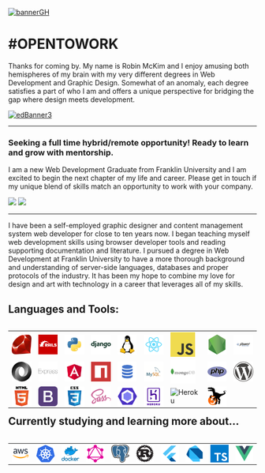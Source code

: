 [![bannerGH][1]][2]

[1]: https://user-images.githubusercontent.com/84540978/151261050-cc9a1a9a-4b36-4fcd-be6f-c3eea6e0c41b.jpg
[2]: https://www.linkedin.com/in/robin-mckim-dev/


# #OPENTOWORK    


Thanks for coming by. My name is Robin McKim and I enjoy amusing both hemispheres of my brain with my very different degrees in Web Development and Graphic Design. Somewhat of an anomaly, each degree satisfies a part of who I am and offers a unique perspective for bridging the gap where design meets development. 


[![edBanner3](https://user-images.githubusercontent.com/84540978/151274100-4a079886-0165-4f7f-8ad0-de4cb91e0a9b.jpg)][2]


<hr />

### Seeking a full time hybrid/remote opportunity! Ready to learn and grow with mentorship.


I am a new Web Development Graduate from Franklin University and I am excited to begin the next chapter of my life and career. Please get in touch if my unique blend of skills match an opportunity to work with your company. 


[<img src="https://user-images.githubusercontent.com/84540978/151291120-50f05604-2533-4b30-bc19-64c392d444d0.png" height="70"/>][4]   [<img src="https://user-images.githubusercontent.com/84540978/151291114-62f2ac26-86c6-45b1-9d3b-1520057a00a3.png" height="70"/>][2]

[3]: https://user-images.githubusercontent.com/84540978/151291120-50f05604-2533-4b30-bc19-64c392d444d0.png
[4]: mailto:robinmckim@outlook.com
[5]: https://user-images.githubusercontent.com/84540978/151291114-62f2ac26-86c6-45b1-9d3b-1520057a00a3.png

<hr />

I have been a self-employed graphic designer and content management system web developer for close to ten years now. I began teaching myself web development skills using browser developer tools and reading supporting documentation and literature. I pursued a degree in Web Development at Franklin University to have a more thorough background and understanding of server-side languages, databases and proper protocols of the industry.
It has been my hope to combine my love for design and art with technology in a career that leverages all of my skills.


## Languages and Tools:


<table align="left"> 
  <!-- Row 1 -->
  <tr>
    <td>
      <img align="center" title="Ruby" width = "50px" 
           src="https://raw.githubusercontent.com/github/explore/80688e429a7d4ef2fca1e82350fe8e3517d3494d/topics/ruby/ruby.png" />
    </td>
    <td>
      <img align="center" title="Rails" width = "50px" 
           src="https://raw.githubusercontent.com/github/explore/80688e429a7d4ef2fca1e82350fe8e3517d3494d/topics/rails/rails.png" />
    </td>
     <td>
      <img align="center" title="Python" width = "50px" 
           src="https://raw.githubusercontent.com/github/explore/80688e429a7d4ef2fca1e82350fe8e3517d3494d/topics/python/python.png" />
    </td>
    <td>
      <img align="center" title="Django" width = "50px" 
           src="https://raw.githubusercontent.com/github/explore/7456fdff59816d37ef383a6c8f32a26ff7332db2/topics/django/django.png" />
    </td>
    <td>
      <img align="center" title="Linux" width = "50px" 
           src="https://raw.githubusercontent.com/github/explore/80688e429a7d4ef2fca1e82350fe8e3517d3494d/topics/linux/linux.png" />
    </td>
    <td>
      <img align="center" title="React" width = "50px"
           src="https://raw.githubusercontent.com/github/explore/80688e429a7d4ef2fca1e82350fe8e3517d3494d/topics/react/react.png" />
    </td>
    <td>
      <img align="center" title="JavaScript" width = "50px"            
           src="https://raw.githubusercontent.com/github/explore/80688e429a7d4ef2fca1e82350fe8e3517d3494d/topics/javascript/javascript.png" />
    </td>
    <td>
      <img align="center" title="NodeJS" width = "50px" 
           src="https://raw.githubusercontent.com/github/explore/80688e429a7d4ef2fca1e82350fe8e3517d3494d/topics/nodejs/nodejs.png" />
    </td>
    <td>
      <img align="center" title="JQuery" width = "50px" 
           src="https://raw.githubusercontent.com/github/explore/80688e429a7d4ef2fca1e82350fe8e3517d3494d/topics/jquery/jquery.png" />
    </td>
  </tr>
  <!-- Row 2 -->
  <tr>
     <td>
      <img align="center" title="JSON" width = "50px" 
           src="https://raw.githubusercontent.com/github/explore/80688e429a7d4ef2fca1e82350fe8e3517d3494d/topics/json/json.png" />
    </td>
    <td>
      <img align="center" title="Express" width = "50px" 
           src="https://raw.githubusercontent.com/github/explore/80688e429a7d4ef2fca1e82350fe8e3517d3494d/topics/express/express.png" />
    </td>
    <td>
      <img align="center" title="Angular" width = "50px" 
           src="https://raw.githubusercontent.com/github/explore/80688e429a7d4ef2fca1e82350fe8e3517d3494d/topics/angular/angular.png" />
    </td>
    <td>
      <img align="center" title="npm" width = "50px" 
           src="https://raw.githubusercontent.com/github/explore/80688e429a7d4ef2fca1e82350fe8e3517d3494d/topics/npm/npm.png" />
    </td>
    <td>
      <img align="center" title="SQL" width = "50px" 
           src="https://raw.githubusercontent.com/github/explore/80688e429a7d4ef2fca1e82350fe8e3517d3494d/topics/sql/sql.png" />
    </td>
    <td>
      <img align="center" title="MySQL" width = "50px" 
           src="https://raw.githubusercontent.com/github/explore/80688e429a7d4ef2fca1e82350fe8e3517d3494d/topics/mysql/mysql.png" />
        <td>
      <img align="center" title="MongoDB" width = "50px" 
           src="https://raw.githubusercontent.com/github/explore/80688e429a7d4ef2fca1e82350fe8e3517d3494d/topics/mongodb/mongodb.png" />
    </td>
    <td>
      <img align="center" title="PHP" width = "50px" 
           src="https://raw.githubusercontent.com/github/explore/ccc16358ac4530c6a69b1b80c7223cd2744dea83/topics/php/php.png" />
    </td>
    <td>
      <img align="center" title="WordPress" width = "50px" 
           src="https://raw.githubusercontent.com/github/explore/80688e429a7d4ef2fca1e82350fe8e3517d3494d/topics/wordpress/wordpress.png" />
    </td>
   </tr>
   <!-- Row 3 -->
  <tr>
     <td>
      <img align="center" title="HTML" width = "50px" 
           src="https://raw.githubusercontent.com/github/explore/80688e429a7d4ef2fca1e82350fe8e3517d3494d/topics/html/html.png" />
    </td>
    <td>
      <img align="center" title="Bootstrap" width = "50px"
           src="https://raw.githubusercontent.com/github/explore/80688e429a7d4ef2fca1e82350fe8e3517d3494d/topics/bootstrap/bootstrap.png" />
    </td>
    <td>
      <img align="center" title="CSS" width = "50px" 
           src="https://raw.githubusercontent.com/github/explore/80688e429a7d4ef2fca1e82350fe8e3517d3494d/topics/css/css.png" />
    </td>
    <td>
      <img align="center" title="Sass" width = "50px" 
           src="https://raw.githubusercontent.com/github/explore/80688e429a7d4ef2fca1e82350fe8e3517d3494d/topics/sass/sass.png" />
    </td>
    <td>
      <img align="center" title="ESLint" width = "50px" 
           src="https://raw.githubusercontent.com/github/explore/80688e429a7d4ef2fca1e82350fe8e3517d3494d/topics/eslint/eslint.png" />
    </td>
     <td>
      <img align="center" title="Heroku" width = "50px" 
           src="https://raw.githubusercontent.com/github/explore/cb661bc288627f05a5ac4187b00495fd8048c9fa/topics/heroku/heroku.png" />
    </td>
     <td>
      <img align="center" title="Heroku" width = "50px" 
           src="https://avatars.githubusercontent.com/u/8085?s=200&v=4" />
    </td>
    <td>
      <img align="center" title="Perl" width = "50px" 
           src="https://raw.githubusercontent.com/github/explore/80688e429a7d4ef2fca1e82350fe8e3517d3494d/topics/perl/perl.png" />
    </td>
  </tr>
</table>


<br />


<br />


<br />


<br />


<br />


<br />


<br />


<br />


<br />


## Currently studying and learning more about...


<table align="left"> 
  <!-- Row 1 -->
  <tr>
    <td>
      <img align="center" title="Amazon Web Services" width = "50px"
           src="https://raw.githubusercontent.com/github/explore/fbceb94436312b6dacde68d122a5b9c7d11f9524/topics/aws/aws.png" />
    </td>
    <td>
      <img align="center" title="Kubernetes" width = "50px"
           src="https://raw.githubusercontent.com/github/explore/01ea2a586e5da744792d0ccfce2f68b861f29301/topics/kubernetes/kubernetes.png" />
    </td>
    <td>
      <img align="center" title="Docker" width = "50px"
           src="https://raw.githubusercontent.com/github/explore/80688e429a7d4ef2fca1e82350fe8e3517d3494d/topics/docker/docker.png" />
    </td>
    <td>
      <img align="center" title="Graphql" width = "50px"
           src="https://raw.githubusercontent.com/github/explore/e65ef46ef3e7bc457c93622f6a89fe8d3fd131d5/topics/graphql/graphql.png" />
    </td>
    <td>
      <img align="center" title="PostgreSQL" width = "50px"
           src="https://raw.githubusercontent.com/github/explore/80688e429a7d4ef2fca1e82350fe8e3517d3494d/topics/postgresql/postgresql.png" />
    </td>
    <td>
      <img align="center" title="Rust" width = "50px"
           src="https://raw.githubusercontent.com/github/explore/80688e429a7d4ef2fca1e82350fe8e3517d3494d/topics/rust/rust.png" />
    </td>
    <td>
      <img align="center" title="Flutter" width = "50px"
           src="https://raw.githubusercontent.com/github/explore/cebd63002168a05a6a642f309227eefeccd92950/topics/flutter/flutter.png" />
    </td>
    <td>
      <img align="center" title="Dart" width = "50px"
           src="https://raw.githubusercontent.com/github/explore/80688e429a7d4ef2fca1e82350fe8e3517d3494d/topics/dart/dart.png" />
    <td>
      <img align="center" title="Typescript" width = "50px"
           src="https://raw.githubusercontent.com/github/explore/80688e429a7d4ef2fca1e82350fe8e3517d3494d/topics/typescript/typescript.png" />
    </td>
     <td>
      <img align="center" title="Vue" width = "50px" 
           src="https://raw.githubusercontent.com/github/explore/80688e429a7d4ef2fca1e82350fe8e3517d3494d/topics/vue/vue.png" />
    </td>
  </tr>
  </table>
